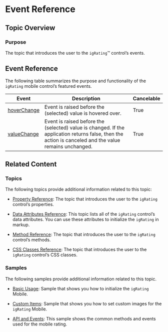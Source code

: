 ﻿<!--
|metadata|
{
    "fileName": "igrating-event-reference",
    "controlName": "igRatingMobile",
    "tags": ["Events"]
}
|metadata|
-->

# Event Reference

## Topic Overview

### Purpose

The topic that introduces the user to the `igRating`™ control’s events.


## Event Reference

The following table summarizes the purpose and functionality of the `igRating` mobile control’s featured events.

Event| Description | Cancelable
---|---|---
[hoverChange](%%jQueryApiUrl%%/mobile.igRating#events:hoverChange) | Event is raised before the (selected) value is hovered over. | True
[valueChange](%%jQueryApiUrl%%/mobile.igRating#events:valueChange) | Event is raised before the (selected) value is changed. If the application returns false, then the action is canceled and the value remains unchanged. | True


## Related Content

### Topics

The following topics provide additional information related to this topic:

- [Property Reference](igRating-Property-Reference.html): The topic that introduces the user to the `igRating` control’s properties.

- [Data Attributes Reference](igRating-Data-Attributes-Reference.html): This topic lists all of the `igRating` control’s data attributes. You can use these attributes to initialize the `igRating` in markup.

- [Method Reference](igRating-Method-Reference.html): The topic that introduces the user to the `igRating` control’s methods.

- [CSS Classes Reference](igRating-Classes-Reference.html): The topic that introduces the user to the `igRating` control’s CSS classes.


### Samples

The following samples provide additional information related to this topic.

- [Basic Usage](%%SamplesUrl%%/mobile-rating/basic-usage): Sample that shows you how to initialize the `igRating` Mobile.

- [Custom Items](%%SamplesUrl%%/mobile-rating/custom-items): Sample that shows you how to set custom images for the `igRating` Mobile.

- [API and Events](%%SamplesUrl%%/mobile-rating/api-and-events): This sample shows the common methods and events used for the mobile rating.





 

 


